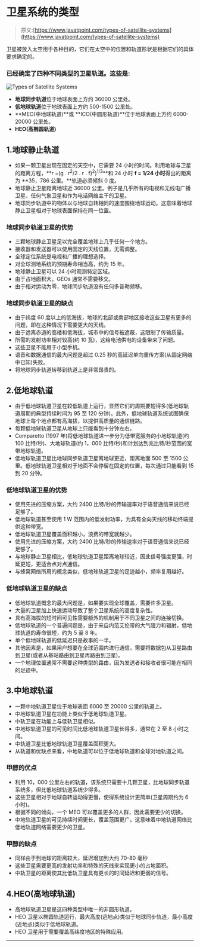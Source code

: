 # 卫星系统的类型

> 原文:[https://www.javatpoint.com/types-of-satellite-systems](https://www.javatpoint.com/types-of-satellite-systems)

卫星被放入太空用于各种目的，它们在太空中的位置和轨道形状是根据它们的具体要求确定的。

### 已经确定了四种不同类型的卫星轨道。这些是:

![Types of Satellite Systems](../Images/bb6dee951903a60aa36efc4432fe5338.png)

*   **地球同步轨道**位于地球表面上方约 36000 公里处。
*   **低地球轨道**位于地球表面上方约 500-1500 公里处。
*   **MEO(中地球轨道)**或 **ICO(中圆形轨道)**位于地球表面上方约 6000-20000 公里处。
*   **HEO(高椭圆轨道)**

## 1.地球静止轨道

*   如果一颗卫星出现在固定的天空中，它需要 24 小时的时间。利用地球与卫星的距离方程，**r =(g . r<sup>2</sup>/2 . r . f)<sup>2</sup>)<sup>1/3</sup>**和 24 小时 **f = 1/24 小时**得出的距离为 **35，786 公里。**轨道必须倾斜 0 度。
*   地球静止卫星距离地球近 36000 公里。例子是几乎所有的电视和无线电广播卫星、任何气象卫星和作为电话网络主干的卫星。
*   地球同步轨道中的物体以与地球自转相同的速度围绕地球运动。这意味着地球静止卫星相对于地球表面保持在同一位置。

### 地球同步轨道卫星的优势

*   三颗地球静止卫星足以完全覆盖地球上几乎任何一个地方。
*   接收器和发送器可以使用固定的天线位置，无需调整。
*   全球定位系统是电视和广播的理想选择。
*   对全球测地系统的预期寿命相当高，约为 15 年。
*   地球静止卫星可以 24 小时观测特定区域。
*   由于占地面积大，GEOs 通常不需要移交。
*   由于相对运动为零，地球同步轨道没有任何多普勒频移。

### 地球同步轨道卫星的缺点

*   由于纬度 60 度以上的低海拔，地球的北部或南部地区接收这些卫星有更多的问题，即在这种情况下需要更大的天线。
*   由于远离赤道的高楼和低海拔，城市中的信号被遮蔽，这限制了传输质量。
*   所需的发射功率相对较高(约 10 瓦)，这给电池供电的设备带来了问题。
*   这些卫星不能用于小型手机。
*   语音和数据通信的最大问题是超过 0.25 秒的高延迟单向重传方案(从固定网络中已知)失败。
*   将地球同步轨道转移到轨道上是非常昂贵的。

## 2.低地球轨道

*   由于低地球轨道卫星在较低轨道上运行，显然它们的周期要短得多(低地球轨道周期的典型持续时间为 95 至 120 分钟)。此外，低地球轨道系统试图确保地球上每个地点都有高海拔，以提供高质量的通信链路。
*   每颗低地球轨道卫星从地球上只能看到十分钟左右。
*   Comparetto (1997 年)将低地球轨道进一步分为低带宽服务的小地球轨道(约 100 比特/秒)、大地球轨道(约 1，000 比特/秒)和计划达到兆比特/秒范围的宽带地球轨道。
*   低地球轨道卫星比地球同步轨道卫星离地球更近，距离地面 500 至 1500 公里。低地球轨道卫星相对于地面不会停留在固定的位置，每次通过只能看到 15 到 20 分钟。

### 低地球轨道卫星的优势

*   使用先进的压缩方案，大约 2400 比特/秒的传输速率对于语音通信来说已经足够了。
*   低地球轨道甚至使用 1 W 范围内的低发射功率，为具有全向天线的移动终端提供这种带宽。
*   低地球轨道卫星覆盖面积越小，浪费的带宽就越少。
*   使用先进的压缩方案，大约 2400 比特/秒的传输速率对于语音通信来说已经足够了。
*   与地球静止卫星相比，低地球轨道卫星距离地球较近，因此信号强度更强，时延更短，更适合点对点通信。
*   与蜂窝网络所用的概念类似，低地球轨道卫星的足迹越小，频率复用越好。

### 低地球轨道卫星的缺点

*   低地球轨道概念的最大问题是，如果要实现全球覆盖，需要许多卫星。
*   大量的卫星加上快速运动导致了整个卫星系统的高度复杂性。
*   具有高海拔的短时间可见性需要额外的机制用于不同卫星之间的连接切换。
*   低地球轨道的一个普遍问题是，由于来自内范艾伦带的大气阻力和辐射，低地球轨道的寿命很短，约为 5 至 8 年。
*   单个低地球轨道的低延迟只是故事的一半。
*   其他因素是，如果用户想要在全球范围内进行通信，需要将数据包从卫星路由到卫星(或者从基站路由到卫星再路由到卫星)。
*   一个地理位置通常不需要这种类型的路由，因为发送者和接收者很可能在相同的足迹中。

## 3.中地球轨道

*   一颗中地轨道卫星位于地球表面 6000 至 20000 公里的轨道上。
*   中地球轨道卫星在功能上类似于低地球轨道卫星。
*   中轨卫星在功能上与低轨卫星相似。
*   中地球轨道卫星的可见时间比低地球轨道卫星长得多，通常在 2 至 8 小时之间。
*   中轨道卫星比低地球轨道卫星覆盖面积更大。
*   从轨道和优缺点来看，中地轨道可以位于低地球轨道和全球对地轨道之间。

### 甲醇的优点

*   利用 10，000 公里左右的轨道，该系统只需要十几颗卫星，比地球同步轨道系统多，但比低地球轨道系统少得多。
*   这些卫星相对于地球自转运动得更慢，使得系统设计更简单(卫星周期约为 6 小时)。
*   根据不同的倾向，一个 MEO 可以覆盖更多的人群，因此需要更少的切换。
*   中地轨道卫星的可见持续时间更长，覆盖范围更广，这意味着中地轨道网络比低地轨道网络需要更少的卫星。

### 甲醇的缺点

*   同样由于到地球的距离较大，延迟增加到大约 70-80 毫秒
*   这些卫星需要更高的发射功率和特殊的天线来实现更小的占地面积。
*   中轨卫星的距离使其比低轨卫星具有更长的时间延迟和更弱的信号。

## 4.HEO(高地球轨道)

*   高地球轨道卫星是这四种类型中唯一的非圆形轨道。
*   HEO 卫星以椭圆轨道运行，最大高度(远地点)类似于地球同步轨道，最小高度(近地点)类似于低地球轨道。
*   HEO 卫星用于需要覆盖高纬度地区的特殊应用。

* * *